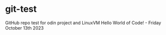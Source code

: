 # git-test
GitHub repo test for odin project and LinuxVM
Hello World of Code! - Friday October 13th 2023